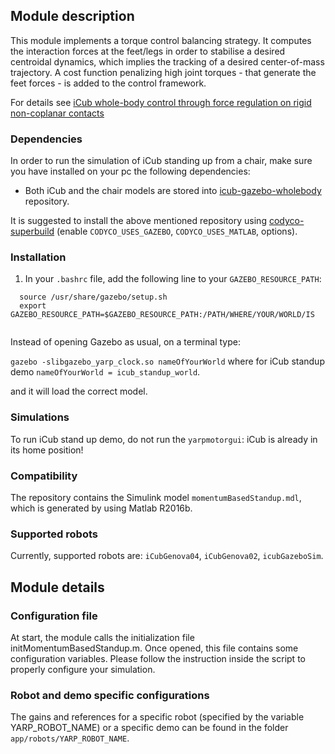 ## Module description

This module implements a torque control balancing strategy. It computes the interaction forces at the feet/legs in order to stabilise a desired centroidal dynamics, which implies the tracking of a desired center-of-mass trajectory. A cost function penalizing high joint torques - that generate the feet forces - is added to the control framework.

For details see [iCub whole-body control through force regulation on rigid non-coplanar contacts](http://journal.frontiersin.org/article/10.3389/frobt.2015.00006/abstract)

### Dependencies

In order to run the simulation of iCub standing up from a chair, make sure you have installed on your pc the following dependencies:

 - Both iCub and the chair models are stored into [icub-gazebo-wholebody](https://github.com/robotology-playground/icub-gazebo-wholebody) repository.

 It is suggested to install the above mentioned repository using [codyco-superbuild](https://github.com/robotology/codyco-superbuild) (enable `CODYCO_USES_GAZEBO`, `CODYCO_USES_MATLAB`, options).
 
### Installation

1) In your `.bashrc` file, add the following line to your `GAZEBO_RESOURCE_PATH`:
    
  ```
    source /usr/share/gazebo/setup.sh
    export GAZEBO_RESOURCE_PATH=$GAZEBO_RESOURCE_PATH:/PATH/WHERE/YOUR/WORLD/IS
   
  ```
 
  Instead of opening Gazebo as usual, on a terminal type:

   `gazebo -slibgazebo_yarp_clock.so nameOfYourWorld` where for iCub standup demo `nameOfYourWorld = icub_standup_world`.

   and it will load the correct model.

### Simulations

To run iCub stand up demo, do not run the `yarpmotorgui`: iCub is already in its home position!

### Compatibility

The repository contains the Simulink model `momentumBasedStandup.mdl`, which is generated by using Matlab R2016b.

### Supported robots

Currently, supported robots are: `iCubGenova04`, `iCubGenova02`, `icubGazeboSim`.

## Module details

### Configuration file

At start, the module calls the initialization file initMomentumBasedStandup.m. Once opened, this file contains some configuration variables. Please follow the instruction inside the script to properly configure your simulation.

### Robot and demo specific configurations

The gains and references for a specific robot (specified by the variable YARP_ROBOT_NAME) or a specific demo can be found in the folder `app/robots/YARP_ROBOT_NAME`.
